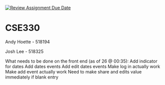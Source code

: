 [![Review Assignment Due Date](https://classroom.github.com/assets/deadline-readme-button-22041afd0340ce965d47ae6ef1cefeee28c7c493a6346c4f15d667ab976d596c.svg)](https://classroom.github.com/a/LRsBrD_9)
# CSE330

Andy Hoette - 518194

Josh Lee - 518325

What needs to be done on the front end (as of 26 @ 00:35):
    Add indicator for dates
    Add dates events
    Add edit dates events
    Make log in actually work
    Make add event actually work
    Need to make share and edits value immediately if blank entry
    
